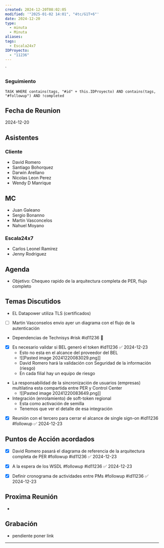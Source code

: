 ```yaml
---
created: 2024-12-20T08:02:05
modified: '"2025-01-02 14:01", "4tc/G1T+6"'
date: 2024-12-20
type:
  - minuta
  - Minuta
aliases: 
tags:
  - Escala24x7
IDProyecto:
  - "11236"
---
```


`

### Seguimiento


 ```dataview
TASK WHERE contains(tags, "#id" + this.IDProyecto) AND contains(tags, "#followup") AND !completed
```


## Fecha de Reunion
2024-12-20

## Asistentes

### Cliente
* David Romero
* Santiago Bohorquez
* Darwin Arellano
* Nicolas Leon Perez
* Wendy D Manrique

## MC
- Juan Galeano
- Sergio Bonanno
- Martin Vasconcelos
- Nahuel Moyano
### Escala24x7
- Carlos Leonel Ramírez
- Jenny Rodriguez 

## Agenda
* Objetivo: Chequeo rapido de la arquitectura completa de PER, flujo completo
## Temas Discutidos
*  EL Datapower utiliza TLS (certificados)
* [ ] Martin Vasconselos envio ayer un diagrama con el flujo de la autenticación
* Dependencias de Technisys #risk #id11236 🚩 
* [x] Es necesario validar si BEL generó el token  #id11236 ✅ 2024-12-23
	- Esto no esta en el alcance del proveedor del BEL
	- ![[Pasted image 20241220083029.png]]
	- David Romero hará la validación con Seguridad de la información (riesgo)
	- En cada filial hay un equipo de riesgo
- La responsabilidad de la sincronización de usuarios (empresas) multilatina esta compartida entre PER y Control Center
	- ![[Pasted image 20241220083649.png]]
- Integración (enrolamiento) de soft-token regional
	- Esta como activación de semilla
	- Tenemos que ver el detalle de esa integración
- [x] Reunión con el tercero para cerrar el alcance de single sign-on #id11236 #followup ✅ 2024-12-23

## Puntos de Acción acordados
- [x] David Romero pasará el diagrama de referencia de la arquitectura completa de PER #followup #id11236 ✅ 2024-12-23
- [x] A la espera de los WSDL #followup #id11236 ✅ 2024-12-23
- [x] Definir cronograma de actividades entre PMs #followup #id11236 ✅ 2024-12-23





## Proxima Reunión
*   

## Grabación
- pendiente poner link
---
